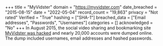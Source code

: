 +++
title = "MyVidster"
domain = "https://myvidster.com"
date_breached = "2015-08-15"
date = "2022-05-04"
record_count = "19,863"
privacy = "Not rated"
Verified = "True"
hashing = ["SHA-1"]
breached_data = ["Email addresses", "Passwords", "Usernames"]
categories = []
acknowledged = "No"
+++
In August 2015, the social video sharing and bookmarking site <a href="https://www.reddit.com/r/pwned/comments/3h4tud/myvidstercom_hacked_1_million_member_database/" target="_blank" rel="noopener">MyVidster was hacked</a> and nearly 20,000 accounts were dumped online. The dump included usernames, email addresses and hashed passwords.
